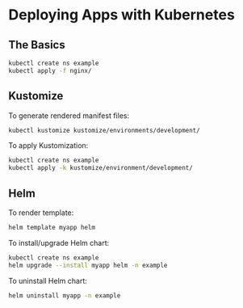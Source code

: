 # Deploying Apps with Kubernetes

## The Basics

```sh
kubectl create ns example
kubectl apply -f nginx/
```

## Kustomize

To generate rendered manifest files:

```sh
kubectl kustomize kustomize/environments/development/
```

To apply Kustomization:

```sh
kubectl create ns example
kubectl apply -k kustomize/environment/development/
```

## Helm

To render template:

```sh
helm template myapp helm
```

To install/upgrade Helm chart:

```sh
kubectl create ns example
helm upgrade --install myapp helm -n example
```

To uninstall Helm chart:

```sh
helm uninstall myapp -n example
```
